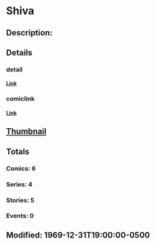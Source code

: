 # Shiva
## Description: 
## Details
### detail
#### [Link](http://marvel.com/characters/2079/shiva?utm_campaign=apiRef&utm_source=225578a89fc76f3d20fbffda5d17a88d)
### comiclink
#### [Link](http://marvel.com/comics/characters/1009584/shiva?utm_campaign=apiRef&utm_source=225578a89fc76f3d20fbffda5d17a88d)
## [Thumbnail](http://i.annihil.us/u/prod/marvel/i/mg/b/40/image_not_available.jpg)
## Totals
### Comics: 6
### Series: 4
### Stories: 5
### Events: 0
## Modified: 1969-12-31T19:00:00-0500